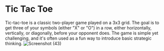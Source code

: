 # Tic Tac Toe
Tic-tac-toe is a classic two-player game played on a 3x3 grid. The goal is to get three of your symbols (either "X" or "O") in a row, either horizontally, vertically, or diagonally, before your opponent does. The game is simple yet challenging, and it's often used as a fun way to introduce basic strategic thinking. 
![Screenshot (43)](https://github.com/viniskykumar/tictactoe/assets/140748677/bbbcab40-bed9-4a30-8d53-5f9c8677fdea)
